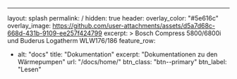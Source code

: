 ---

layout: splash
permalink: /
hidden: true
header:
overlay_color: "#5e616c"
overlay_image: https://github.com/user-attachments/assets/d5a7d68c-668d-431b-9109-ee257f424799
excerpt: >
Bosch Compress 5800/6800i und Buderus Logatherm WLW176/186
feature_row:

- alt: "docs"
  title: "Dokumentation"
  excerpt: "Dokumentationen zu den Wärmepumpen"
  url: "/docs/home/"
  btn_class: "btn--primary"
  btn_label: "Lesen"
